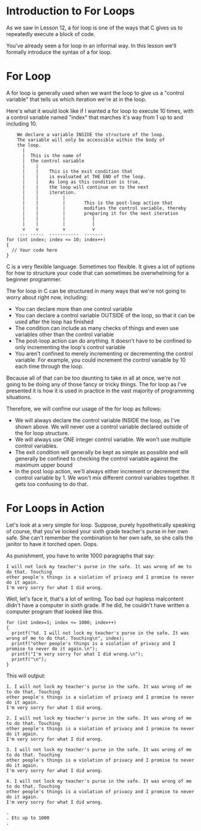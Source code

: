 Introduction to For Loops
=========================

As we saw in Lesson 12, a for loop is one of the ways that C gives us to
repeatedly execute a block of code.

You've already seen a for loop in an informal way. In this lesson we'll
formally introduce the syntax of a for loop.

For Loop
========

A for loop is generally used when we want the loop to give us a "control variable"
that tells us which iteration we're at in the loop.

Here's what it would look like if I wanted a for loop to execute 10 times, with
a control variable named "index" that marches it's way from 1 up to and including
10.

```
    We declare a variable INSIDE the structure of the loop.
    The variable will only be accessible within the body of
    the loop.
      |
      |  This is the name of
      |  the control variable
      |    |
      |    |    This is the exit condition that
      |    |    is evaluated at THE END of the loop.
      |    |    As long as this condition is true,
      |    |    the loop will continue on to the next
      |    |    iteration.
      |    |         |
      |    |         |       This is the post-loop action that
      |    |         |       modifies the control variable, thereby
      |    |         |       preparing it for the next iteration
      |    |         |          |
      |    |         |          |
      v    v         v          v
     --- -----  -----------  -------
for (int index; index <= 10; index++)
{
  // Your code here
}
```

C is a very flexible language. Sometimes too flexible. It gives a lot of options for
how to structure your code that can sometimes be overwhelming for a beginner programmer.

The for loop in C can be structured in many ways that we're not going to worry about right
now, including:

* You can declare more than one control variable
* You can declare a control variable OUTSIDE of the loop, so that it can be used
  after the loop has finished
* The condition can include as many checks of things and even use variables other than
  the control variable
* The post-loop action can do anything. It doesn't have to be confined to only incrementing
  the loop's control variable
* You aren't confined to merely incrementing or decrementing the control variable. For
  example, you could increment the control variable by 10 each time through the loop.

Because all of that can be too daunting to take in all at once, we're not going to be doing
any of those fancy or tricky things. The for loop as I've presented it is how it is used
in practice in the vast majority of programming situations.

Therefore, we will confine our usage of the for loop as follows:

* We will always declare the control variable INSIDE the loop, as I've shown above. We will
  never use a control variable declared outside of the for loop structure.
* We will always use ONE integer control variable. We won't use multiple control variables.
* The exit condition will generally be kept as simple as possible and will generally be
  confined to checking the control variable against the maximum upper bound
* In the post loop action, we'll always either increment or decrement the control variable by 1.
  We won't mix different control variables together. It gets too confusing to do that.

For Loops in Action
===================

Let's look at a very simple for loop. Suppose, purely hypothetically speaking of course,
that you've locked your sixth grade teacher's purse in her own safe. She can't remember
the combination to her own safe, so she calls the janitor to have it torched open. Oops.

As punishment, you have to write 1000 paragraphs that say:

```
I will not lock my teacher's purse in the safe. It was wrong of me to do that. Touching
other people's things is a violation of privacy and I promise to never do it again.
I'm very sorry for what I did wrong.
```

Well, let's face it, that's a lot of writing. Too bad our hapless malcontent didn't have
a computer in sixth grade. If he did, he couldn't have written a computer program that
looked like this.

```
for (int index=1; index <= 1000; index++)
{
  printf("%d. I will not lock my teacher's purse in the safe. It was wrong of me to do that. Touching\n", index);
  printf("other people's things is a violation of privacy and I promise to never do it again.\n");
  printf("I'm very sorry for what I did wrong.\n");
  printf("\n");
}
```

This will output:

```
1. I will not lock my teacher's purse in the safe. It was wrong of me to do that. Touching
other people's things is a violation of privacy and I promise to never do it again.
I'm very sorry for what I did wrong.

2. I will not lock my teacher's purse in the safe. It was wrong of me to do that. Touching
other people's things is a violation of privacy and I promise to never do it again.
I'm very sorry for what I did wrong.

3. I will not lock my teacher's purse in the safe. It was wrong of me to do that. Touching
other people's things is a violation of privacy and I promise to never do it again.
I'm very sorry for what I did wrong.

4. I will not lock my teacher's purse in the safe. It was wrong of me to do that. Touching
other people's things is a violation of privacy and I promise to never do it again.
I'm very sorry for what I did wrong.

.
. Etc up to 1000
.
```